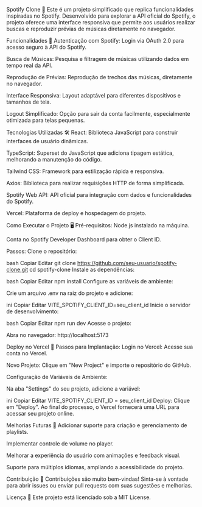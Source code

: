 Spotify Clone 🎵
Este é um projeto simplificado que replica funcionalidades inspiradas no Spotify. Desenvolvido para explorar a API oficial do Spotify, o projeto oferece uma interface responsiva que permite aos usuários realizar buscas e reproduzir prévias de músicas diretamente no navegador.

Funcionalidades 🚀
Autenticação com Spotify:
Login via OAuth 2.0 para acesso seguro à API do Spotify.

Busca de Músicas:
Pesquisa e filtragem de músicas utilizando dados em tempo real da API.

Reprodução de Prévias:
Reprodução de trechos das músicas, diretamente no navegador.

Interface Responsiva:
Layout adaptável para diferentes dispositivos e tamanhos de tela.

Logout Simplificado:
Opção para sair da conta facilmente, especialmente otimizada para telas pequenas.

Tecnologias Utilizadas 🛠️
React: Biblioteca JavaScript para construir interfaces de usuário dinâmicas.

TypeScript: Superset do JavaScript que adiciona tipagem estática, melhorando a manutenção do código.

Tailwind CSS: Framework para estilização rápida e responsiva.

Axios: Biblioteca para realizar requisições HTTP de forma simplificada.

Spotify Web API: API oficial para integração com dados e funcionalidades do Spotify.

Vercel: Plataforma de deploy e hospedagem do projeto.

Como Executar o Projeto 🖥️
Pré-requisitos:
Node.js instalado na máquina.

Conta no Spotify Developer Dashboard para obter o Client ID.

Passos:
Clone o repositório:

bash
Copiar
Editar
git clone https://github.com/seu-usuario/spotify-clone.git
cd spotify-clone
Instale as dependências:

bash
Copiar
Editar
npm install
Configure as variáveis de ambiente:

Crie um arquivo .env na raiz do projeto e adicione:

ini
Copiar
Editar
VITE_SPOTIFY_CLIENT_ID=seu_client_id
Inicie o servidor de desenvolvimento:

bash
Copiar
Editar
npm run dev
Acesse o projeto:

Abra no navegador: http://localhost:5173

Deploy no Vercel 🚀
Passos para Implantação:
Login no Vercel:
Acesse sua conta no Vercel.

Novo Projeto:
Clique em "New Project" e importe o repositório do GitHub.

Configuração de Variáveis de Ambiente:

Na aba "Settings" do seu projeto, adicione a variável:

ini
Copiar
Editar
VITE_SPOTIFY_CLIENT_ID = seu_client_id
Deploy:
Clique em "Deploy". Ao final do processo, o Vercel fornecerá uma URL para acessar seu projeto online.

Melhorias Futuras 🌟
Adicionar suporte para criação e gerenciamento de playlists.

Implementar controle de volume no player.

Melhorar a experiência do usuário com animações e feedback visual.

Suporte para múltiplos idiomas, ampliando a acessibilidade do projeto.

Contribuição 🤝
Contribuições são muito bem-vindas!
Sinta-se à vontade para abrir issues ou enviar pull requests com suas sugestões e melhorias.

Licença 📄
Este projeto está licenciado sob a MIT License.
